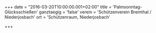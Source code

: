 +++
date = "2016-03-20T10:00:00.001+02:00"
title = 'Palmsonntag-Glücksschießen'
ganztaegig = 'false'
verein = 'Schützenverein Bremthal / Niederjosbach'
ort = 'Schützenraum, Niederjosbach'

+++

      